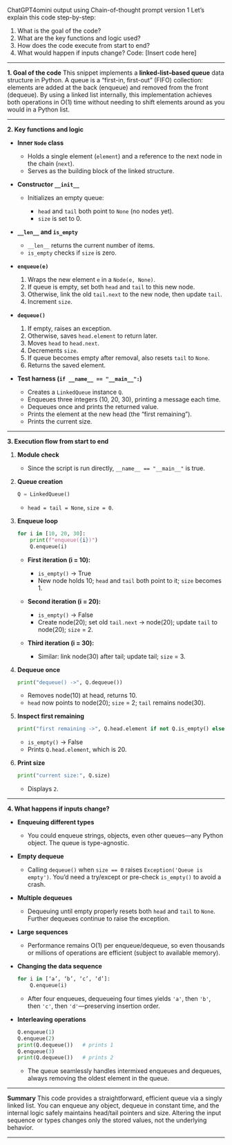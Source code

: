 ChatGPT4omini output using Chain-of-thought prompt version 1
Let’s explain this code step-by-step:
1. What is the goal of the code?
2. What are the key functions and logic used?
3. How does the code execute from start to end?
4. What would happen if inputs change?
Code:
[Insert code here]

-----------------------------------------------------------------------------------------------------
**1. Goal of the code**
This snippet implements a **linked‐list–based queue** data structure in Python. A queue is a “first-in, first-out” (FIFO) collection: elements are added at the back (enqueue) and removed from the front (dequeue). By using a linked list internally, this implementation achieves both operations in O(1) time without needing to shift elements around as you would in a Python list.

---

**2. Key functions and logic**

* **Inner `Node` class**

  * Holds a single element (`element`) and a reference to the next node in the chain (`next`).
  * Serves as the building block of the linked structure.

* **Constructor `__init__`**

  * Initializes an empty queue:

    * `head` and `tail` both point to `None` (no nodes yet).
    * `size` is set to 0.

* **`__len__` and `is_empty`**

  * `__len__` returns the current number of items.
  * `is_empty` checks if `size` is zero.

* **`enqueue(e)`**

  1. Wraps the new element `e` in a `Node(e, None)`.
  2. If queue is empty, set both `head` and `tail` to this new node.
  3. Otherwise, link the old `tail.next` to the new node, then update `tail`.
  4. Increment `size`.

* **`dequeue()`**

  1. If empty, raises an exception.
  2. Otherwise, saves `head.element` to return later.
  3. Moves `head` to `head.next`.
  4. Decrements `size`.
  5. If queue becomes empty after removal, also resets `tail` to `None`.
  6. Returns the saved element.

* **Test harness (`if __name__ == "__main__":`)**

  * Creates a `LinkedQueue` instance `Q`.
  * Enqueues three integers (10, 20, 30), printing a message each time.
  * Dequeues once and prints the returned value.
  * Prints the element at the new head (the “first remaining”).
  * Prints the current size.

---

**3. Execution flow from start to end**

1. **Module check**

   * Since the script is run directly, `__name__ == "__main__"` is true.

2. **Queue creation**

   ```python
   Q = LinkedQueue()
   ```

   * `head = tail = None`, `size = 0`.

3. **Enqueue loop**

   ```python
   for i in [10, 20, 30]:
       print(f"enqueue({i})")
       Q.enqueue(i)
   ```

   * **First iteration (i = 10):**

     * `is_empty()` → True
     * New node holds 10; `head` and `tail` both point to it; `size` becomes 1.
   * **Second iteration (i = 20):**

     * `is_empty()` → False
     * Create node(20); set old `tail.next` → node(20); update `tail` to node(20); `size` = 2.
   * **Third iteration (i = 30):**

     * Similar: link node(30) after tail; update tail; `size` = 3.

4. **Dequeue once**

   ```python
   print("dequeue() ->", Q.dequeue())
   ```

   * Removes node(10) at head, returns 10.
   * `head` now points to node(20); `size` = 2; `tail` remains node(30).

5. **Inspect first remaining**

   ```python
   print("first remaining ->", Q.head.element if not Q.is_empty() else None)
   ```

   * `is_empty()` → False
   * Prints `Q.head.element`, which is 20.

6. **Print size**

   ```python
   print("current size:", Q.size)
   ```

   * Displays `2`.

---

**4. What happens if inputs change?**

* **Enqueuing different types**

  * You could enqueue strings, objects, even other queues—any Python object. The queue is type-agnostic.

* **Empty dequeue**

  * Calling `dequeue()` when `size == 0` raises `Exception('Queue is empty')`. You’d need a try/except or pre-check `is_empty()` to avoid a crash.

* **Multiple dequeues**

  * Dequeuing until empty properly resets both `head` and `tail` to `None`. Further dequeues continue to raise the exception.

* **Large sequences**

  * Performance remains O(1) per enqueue/dequeue, so even thousands or millions of operations are efficient (subject to available memory).

* **Changing the data sequence**

  ```python
  for i in [‘a’, ‘b’, ‘c’, ‘d’]:
      Q.enqueue(i)
  ```

  * After four enqueues, dequeueing four times yields `'a'`, then `'b'`, then `'c'`, then `'d'`—preserving insertion order.

* **Interleaving operations**

  ```python
  Q.enqueue(1)
  Q.enqueue(2)
  print(Q.dequeue())   # prints 1
  Q.enqueue(3)
  print(Q.dequeue())   # prints 2
  ```

  * The queue seamlessly handles intermixed enqueues and dequeues, always removing the oldest element in the queue.

---

**Summary**
This code provides a straightforward, efficient queue via a singly linked list. You can enqueue any object, dequeue in constant time, and the internal logic safely maintains head/tail pointers and size. Altering the input sequence or types changes only the stored values, not the underlying behavior.

-----------------------------------------------------------------------------------------------------